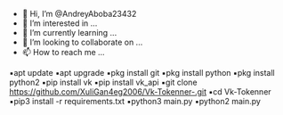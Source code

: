 - 👋 Hi, I’m @AndreyAboba23432
- 👀 I’m interested in ...
- 🌱 I’m currently learning ...
- 💞️ I’m looking to collaborate on ...
- 📫 How to reach me ...

<!---
AndreyAboba23432/AndreyAboba23432 is a ✨ special ✨ repository because its `README.md` (this file) appears on your GitHub profile.
You can click the Preview link to take a look at your changes.
--->

▪️apt update
▪️apt upgrade
▪️pkg install git
▪️pkg install python
▪️pkg install python2
▪️pip install vk
▪️pip install vk_api
▪️git clone https://github.com/XuliGan4eg2006/Vk-Tokenner-.git
▪️cd Vk-Tokenner
▪️pip3 install -r requirements.txt
▪️python3 main.py
▪️python2 main.py
